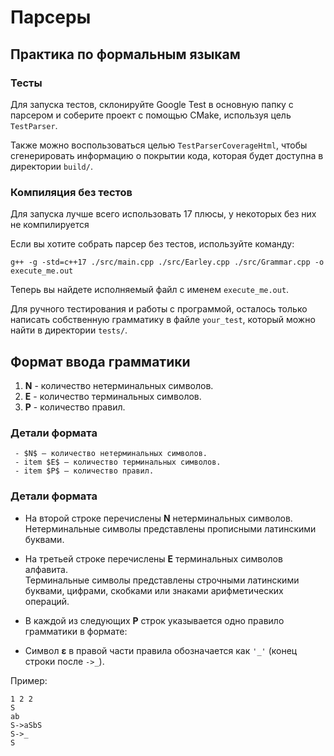 # Парсеры  

## Практика по формальным языкам  

### Тесты  

Для запуска тестов, склонируйте Google Test в основную папку с парсером и соберите проект с помощью CMake, используя цель `TestParser`.  

Также можно воспользоваться целью `TestParserCoverageHtml`, чтобы сгенерировать информацию о покрытии кода, которая будет доступна в директории `build/`.  

### Компиляция без тестов  

Для запуска лучше всего использовать 17 плюсы, у некоторых без них не компилируется

Если вы хотите собрать парсер без тестов, используйте команду:  

```g++ -g -std=c++17 ./src/main.cpp ./src/Earley.cpp ./src/Grammar.cpp -o execute_me.out```

Теперь вы найдете исполняемый файл с именем `execute_me.out`.  

Для ручного тестирования и работы с программой, осталось только написать собственную грамматику в файле `your_test`, который можно найти в директории `tests/`.  

## Формат ввода грамматики  

1. **N** - количество нетерминальных символов.  
2. **E** - количество терминальных символов.  
3. **P** - количество правил.  

### Детали формата  
     - $N$ — количество нетерминальных символов.
     - item $E$ — количество терминальных символов.
     - item $P$ — количество правил.


### Детали формата

- На второй строке перечислены **N** нетерминальных символов.  
  Нетерминальные символы представлены прописными латинскими буквами.
- На третьей строке перечислены **E** терминальных символов алфавита.  
  Терминальные символы представлены строчными латинскими буквами, цифрами, скобками или знаками арифметических операций.
- В каждой из следующих **P** строк указывается одно правило грамматики в формате:  

- Символ **ε** в правой части правила обозначается как `'_'` (конец строки после `->_`).


Пример:

```
1 2 2
S
ab
S->aSbS
S->_
S
```
